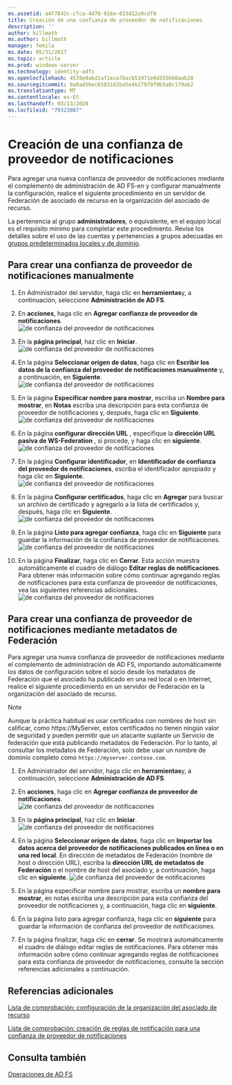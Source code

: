```yaml
---
ms.assetid: a4f7842c-cfca-4d78-916e-023d12a9cdf0
title: Creación de una confianza de proveedor de notificaciones
description: ''
author: billmath
ms.author: billmath
manager: femila
ms.date: 05/31/2017
ms.topic: article
ms.prod: windows-server
ms.technology: identity-adfs
ms.openlocfilehash: 4539e8abd1af1eca7bacb51971e6d355bb0aab28
ms.sourcegitcommit: 0a0a45bec6583162ba5e4b17979f0b5a0c179ab2
ms.translationtype: MT
ms.contentlocale: es-ES
ms.lasthandoff: 03/13/2020
ms.locfileid: "79323087"
---
```

# <a name="create-a-claims-provider-trust"></a>Creación de una confianza de proveedor de notificaciones

Para agregar una nueva confianza de proveedor de notificaciones mediante el complemento de administración de AD FS\-en y configurar manualmente la configuración, realice el siguiente procedimiento en un servidor de Federación de asociado de recurso en la organización del asociado de recurso.  
  
La pertenencia al grupo **administradores**, o equivalente, en el equipo local es el requisito mínimo para completar este procedimiento.  Revise los detalles sobre el uso de las cuentas y pertenencias a grupos adecuadas en [grupos predeterminados locales y de dominio](https://go.microsoft.com/fwlink/?LinkId=83477).   
  
## <a name="to-create-a-claims-provider-trust-manually"></a>Para crear una confianza de proveedor de notificaciones manualmente  
  
1.  En Administrador del servidor, haga clic en **herramientas**y, a continuación, seleccione **Administración de AD FS**.  
  
2.  En **acciones**, haga clic en **Agregar confianza de proveedor de notificaciones**.  
![de confianza del proveedor de notificaciones](media/Create-a-Claims-Provider-Trust/addclaim1.PNG)   
  
3.  En la **página principal**, haz clic en **Iniciar**. 
![de confianza del proveedor de notificaciones](media/Create-a-Claims-Provider-Trust/addclaim2.PNG)    
  
4.  En la página **Seleccionar origen de datos**, haga clic en **Escribir los datos de la confianza del proveedor de notificaciones manualmente** y, a continuación, en **Siguiente**.  
![de confianza del proveedor de notificaciones](media/Create-a-Claims-Provider-Trust/addclaim3.PNG)     

5.  En la página **Especificar nombre para mostrar**, escriba un **Nombre para mostrar**, en **Notas** escriba una descripción para esta confianza de proveedor de notificaciones y, después, haga clic en **Siguiente**.  
![de confianza del proveedor de notificaciones](media/Create-a-Claims-Provider-Trust/addclaim4.PNG)     

6.  En la página **configurar dirección URL** , especifique la **dirección URL pasiva de WS-Federation** , si procede, y haga clic en **siguiente**.
![de confianza del proveedor de notificaciones](media/Create-a-Claims-Provider-Trust/addclaim5.PNG)     

8. En la página **Configurar identificador**, en **Identificador de confianza del proveedor de notificaciones**, escriba el identificador apropiado y haga clic en **Siguiente**.  
![de confianza del proveedor de notificaciones](media/Create-a-Claims-Provider-Trust/addclaim6.PNG)    

9. En la página **Configurar certificados**, haga clic en **Agregar** para buscar un archivo de certificado y agregarlo a la lista de certificados y, después, haga clic en **Siguiente**.  
![de confianza del proveedor de notificaciones](media/Create-a-Claims-Provider-Trust/addclaim7.PNG)    

10. En la página **Listo para agregar confianza**, haga clic en **Siguiente** para guardar la información de la confianza de proveedor de notificaciones.  
![de confianza del proveedor de notificaciones](media/Create-a-Claims-Provider-Trust/addclaim8.PNG)    

11. En la página **Finalizar**, haga clic en **Cerrar**. Esta acción muestra automáticamente el cuadro de diálogo **Editar reglas de notificaciones**. Para obtener más información sobre cómo continuar agregando reglas de notificaciones para esta confianza de proveedor de notificaciones, vea las siguientes referencias adicionales.  
![de confianza del proveedor de notificaciones](media/Create-a-Claims-Provider-Trust/addclaim9.PNG)

## <a name="to-create-a-claims-provider-trust-using-federation-metadata"></a>Para crear una confianza de proveedor de notificaciones mediante metadatos de Federación
Para agregar una nueva confianza de proveedor de notificaciones mediante el complemento de administración de AD FS, importando automáticamente los datos de configuración sobre el socio desde los metadatos de Federación que el asociado ha publicado en una red local o en Internet, realice el siguiente procedimiento en un servidor de Federación en la organización del asociado de recurso.

>[!NOTE]
>Aunque la práctica habitual es usar certificados con nombres de host sin calificar, como https:\//MyServer, estos certificados no tienen ningún valor de seguridad y pueden permitir que un atacante suplante un Servicio de federación que está publicando metadatos de Federación. Por lo tanto, al consultar los metadatos de Federación, solo debe usar un nombre de dominio completo como `https://myserver.contoso.com`.

1.  En Administrador del servidor, haga clic en **herramientas**y, a continuación, seleccione **Administración de AD FS**.  
  
2.  En **acciones**, haga clic en **Agregar confianza de proveedor de notificaciones**.  
![de confianza del proveedor de notificaciones](media/Create-a-Claims-Provider-Trust/addclaim1.PNG)   
  
3.  En la **página principal**, haz clic en **Iniciar**. 
![de confianza del proveedor de notificaciones](media/Create-a-Claims-Provider-Trust/addclaim2.PNG)    
  
4.  En la página **Seleccionar origen de datos**, haga clic en **Importar los datos acerca del proveedor de notificaciones publicados en línea o en una red local**. En dirección de metadatos de Federación (nombre de host o dirección URL), escriba la **dirección URL de metadatos de Federación** o el nombre de host del asociado y, a continuación, haga clic en **siguiente**.
![de confianza del proveedor de notificaciones](media/Create-a-Claims-Provider-Trust/addclaim10.PNG)    

5.  En la página especificar nombre para mostrar, escriba un **nombre para mostrar**, en notas escriba una descripción para esta confianza del proveedor de notificaciones y, a continuación, haga clic en **siguiente**.

6.  En la página listo para agregar confianza, haga clic en **siguiente** para guardar la información de confianza del proveedor de notificaciones.

7.  En la página finalizar, haga clic en **cerrar**. Se mostrará automáticamente el cuadro de diálogo editar reglas de notificaciones. Para obtener más información sobre cómo continuar agregando reglas de notificaciones para esta confianza de proveedor de notificaciones, consulte la sección referencias adicionales a continuación.



    
## <a name="additional-references"></a>Referencias adicionales  
[Lista de comprobación: configuración de la organización del asociado de recurso](../../ad-fs/deployment/Checklist--Configuring-the-Resource-Partner-Organization.md)  
  
[Lista de comprobación: creación de reglas de notificación para una confianza de proveedor de notificaciones](../../ad-fs/deployment/Checklist--Creating-Claim-Rules-for-a-Claims-Provider-Trust.md)  
  
## <a name="see-also"></a>Consulta también  
[Operaciones de AD FS](../../ad-fs/AD-FS-2016-Operations.md) 
  
